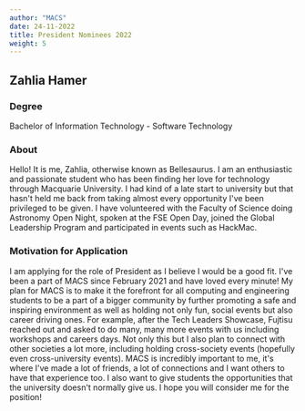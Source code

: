 ```yaml
---
author: "MACS"
date: 24-11-2022
title: President Nominees 2022
weight: 5
---
```


## Zahlia Hamer

### Degree
Bachelor of Information Technology - Software Technology

### About
Hello! It is me, Zahlia, otherwise known as Bellesaurus. I am an enthusiastic and passionate student who has been finding her love for technology through Macquarie University. I had kind of a late start to university but that hasn't held me back from taking almost every opportunity I've been privileged to be given. I have volunteered with the Faculty of Science doing Astronomy Open Night, spoken at the FSE Open Day, joined the Global Leadership Program and participated in events such as HackMac.

### Motivation for Application
I am applying for the role of President as I believe I would be a good fit. I've been a part of MACS since February 2021 and have loved every minute! My plan for MACS is to make it the forefront for all computing and engineering students to be a part of a bigger community by further promoting a safe and inspiring environment as well as holding not only fun, social events but also career driving ones. For example, after the Tech Leaders Showcase, Fujtisu reached out and asked to do many, many more events with us including workshops and careers days. Not only this but I also plan to connect with other societies a lot more, including holding cross-society events (hopefully even cross-university events). MACS is incredibly important to me, it's where I've made a lot of friends, a lot of connections and I want others to have that experience too. I also want to give students the opportunities that the university doesn't normally give us. I hope you will consider me for the position!